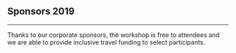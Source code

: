 ## Sponsors 2019
---
Thanks to our corporate sponsors, the workshop is free to attendees and we are able to provide inclusive travel funding to select participants.